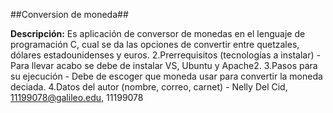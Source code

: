 ##Conversion de moneda##

**Descripción:** Es aplicación de conversor de monedas en el lenguaje de programación C, cual se da las opciones de convertir entre quetzales, dólares estadounidenses y euros. 
2.Prerrequisitos (tecnologías a instalar) - Para llevar acabo se debe de instalar VS, Ubuntu y Apache2.
3.Pasos para su ejecución - Debe de escoger que moneda usar para convertir la moneda deciada. 
4.Datos del autor (nombre, correo, carnet) - Nelly Del Cid, 11199078@galileo.edu, 11199078
